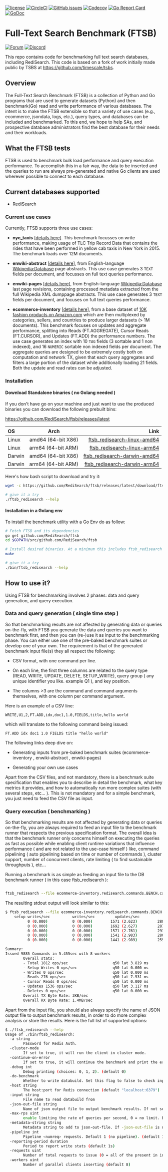 [![license](https://img.shields.io/github/license/RediSearch/ftsb.svg)](https://github.com/RediSearch/ftsb)
[![CircleCI](https://circleci.com/gh/RediSearch/ftsb/tree/master.svg?style=svg)](https://circleci.com/gh/RediSearch/ftsb/tree/master)
[![GitHub issues](https://img.shields.io/github/release/RediSearch/ftsb.svg)](https://github.com/RediSearch/ftsb/releases/latest)
[![Codecov](https://codecov.io/gh/RediSearch/ftsb/branch/master/graph/badge.svg)](https://codecov.io/gh/RediSearch/ftsb)
[![Go Report Card](https://goreportcard.com/badge/github.com/RediSearch/ftsb)](https://goreportcard.com/report/github.com/RediSearch/ftsb)
[![GoDoc](https://godoc.org/github.com/RediSearch/ftsb?status.svg)](https://godoc.org/github.com/RediSearch/ftsb)

# Full-Text Search Benchmark (FTSB)
 [![Forum](https://img.shields.io/badge/Forum-RediSearch-blue)](https://forum.redislabs.com/c/modules/redisearch/) 
[![Discord](https://img.shields.io/discord/697882427875393627?style=flat-square)](https://discord.gg/xTbqgTB)

This repo contains code for benchmarking full text search databases,
including RediSearch.
This code is based on a fork of work initially made public by TSBS
at https://github.com/timescale/tsbs.



## Overview
The Full-Text Search Benchmark (FTSB) is a collection of Python and Go programs that are used to generate datasets (Python) and then benchmark(Go) read and write performance of various databases. The intent is to make the FTSB extensible so that a variety of use cases (e.g., ecommerce, jsondata, logs, etc.), query types, and databases can be included and benchmarked.
To this end, we hope to help SAs, and prospective database administrators find the best database for their needs and their workloads.


## What the FTSB tests

FTSB is used to benchmark bulk load performance and query execution performance. To accomplish this in a fair way, the data to be inserted and the queries to run are always pre-generated and native Go clients are used wherever possible to connect to each database.

## Current databases supported

+ RediSearch

### Current use cases

Currently, FTSB supports three use cases: 
- **nyc_taxis** [[details here](docs/nyc_taxis-benchmark/description.md)]. This benchmark focusses on write performance, making usage of TLC Trip Record Data that contains the rides that have been performed in yellow cab taxis in New York in 2015. The benchmark loads over 12M documents.

- **enwiki-abstract** [[details here](docs/enwiki-abstract-benchmark/description.md)], from English-language [Wikipedia:Database](https://en.wikipedia.org/wiki/Wikipedia:Database_download) page abstracts. This use case generates 3 `TEXT` fields per document, and focusses on full text queries performance.

- **enwiki-pages** [[details here](docs/enwiki-pages-benchmark/description.md)], from English-language [Wikipedia:Database](https://en.wikipedia.org/wiki/Wikipedia:Database_download) last page revisions, containing processed metadata extracted from the full Wikipedia XML dumppage abstracts. This use case generates 3 `TEXT` fields per document, and focuses on full text queries performance.

- **ecommerce-inventory** [[details here](docs/ecommerce-inventory-benchmark/description.md)], from a base dataset of [10K fashion products on Amazon.com](https://data.world/promptcloud/fashion-products-on-amazon-com/workspace/file?filename=amazon_co-ecommerce_sample.csv) which are then multiplexed by categories, sellers, and countries to produce larger datasets (> 1M documents). This benchmark focuses on updates and aggregate performance, splitting into Reads (FT.AGGREGATE), Cursor Reads (FT.CURSOR), and Updates (FT.ADD) the performance numbers. 
The use case generates an index with 10 `TAG` fields (3 sortable and 1 non indexed), and 16 `NUMERIC` sortable non indexed fields per document.
The aggregate queries are designed to be extremely costly both on computation and network TX, given that each query aggregates and filters a large portion of the dataset while additionally loading 21 fields. Both the update and read rates can be adjusted.



### Installation

#### Download Standalone binaries ( no Golang needed )

If you don't have go on your machine and just want to use the produced binaries you can download the following prebuilt bins:

https://github.com/RediSearch/ftsb/releases/latest

| OS | Arch | Link |
| :---         |     :---:      |          ---: |
| Linux   | amd64  (64-bit X86)     | [ftsb_redisearch-linux-amd64](https://github.com/RediSearch/ftsb/releases/latest/download/ftsb_redisearch-linux-amd64.tar.gz)    |
| Linux   | arm64 (64-bit ARM)     | [ftsb_redisearch-linux-arm64](https://github.com/RediSearch/ftsb/releases/latest/download/ftsb_redisearch-linux-arm64.tar.gz)    |
| Darwin   | amd64  (64-bit X86)     | [ftsb_redisearch-darwin-amd64](https://github.com/RediSearch/ftsb/releases/latest/download/ftsb_redisearch-darwin-amd64.tar.gz)    |
| Darwin   | arm64 (64-bit ARM)     | [ftsb_redisearch-darwin-arm64](https://github.com/RediSearch/ftsb/releases/latest/download/ftsb_redisearch-darwin-arm64.tar.gz)    |

Here's how bash script to download and try it:

```bash
wget -c https://github.com/RediSearch/ftsb/releases/latest/download/ftsb_redisearch-$(uname -mrs | awk '{ print tolower($1) }')-$(dpkg --print-architecture).tar.gz -O - | tar -xz

# give it a try
./ftsb_redisearch --help
```


#### Installation in a Golang env

To install the benchmark utility with a Go Env do as follow:

```bash
# Fetch FTSB and its dependencies
go get github.com/RediSearch/ftsb
cd $GOPATH/src/github.com/RediSearch/ftsb

# Install desired binaries. At a minimum this includes ftsb_redisearch binary:
make

# give it a try
./bin/ftsb_redisearch --help
```



## How to use it?

Using FTSB for benchmarking involves 2 phases: data and query generation, and query execution.


### Data and query generation ( single time step )

So that benchmarking results are not affected by generating data or queries on-the-fly, with FTSB you generate the data and queries you want to benchmark first, and then you can (re-)use it as input to the benchmarking phase. You can either use one of the pre-baked benchmark suites or develop one of your own. The requirement is that of the generated benchmark input file(s) they all respect the following:

- CSV format, with one command per line. 

- On each line, the first three columns are related to the query type (READ, WRITE, UPDATE, DELETE, SETUP_WRITE), query group ( any unique identifier you like. example Q1 ), and key position. 

- The columns >3 are the command and command arguments themselves, with one column per command argument. 

Here is an example of a CSV line:
```
WRITE,U1,2,FT.ADD,idx,doc1,1.0,FIELDS,title,hello world
```
which will translate to the following command being issued:
```
FT.ADD idx doc1 1.0 FIELDS title "hello world"
```
The following links deep dive on:

- Generating inputs from pre-baked benchmark suites (ecommerce-inventory , enwiki-abstract , enwiki-pages) 

- Generating your own use cases 

Apart from the CSV files, and not mandatory, there is a benchmark suite specification that enables you to describe in detail the benchmark, what key metrics it provides, and how to automatically run more complex suites (with several steps, etc… ). This is not mandatory and for a simple benchmark, you just need to feed the CSV file as input. 


### Query execution ( benchmarking )

So that benchmarking results are not affected by generating data or queries on-the-fly, you are always required to feed an input file to the benchmark runner that respects the previous specification format. The overall idea is that the benchmark runner only concerns himself on executing the queries as fast as possible while enabling client runtime variations that influence performance ( and are not related to the use-case himself ) like, command pipelining ( auto pipelining based on time or number of commands ), cluster support, number of concurrent clients, rate limiting ( to find sustainable throughputs ), etc… 

Running a benchmark is as simple as feeding an input file to the DB benchmark runner ( in this case ftsb_redisearch ):

```bash

ftsb_redisearch --file ecommerce-inventory.redisearch.commands.BENCH.csv
```


The resulting stdout output will look similar to this:

```bash
$ ftsb_redisearch --file ecommerce-inventory.redisearch.commands.BENCH.csv 
    setup writes/sec          writes/sec         updates/sec           reads/sec    cursor reads/sec         deletes/sec     current ops/sec           total ops             TX BW/sRX BW/s
          0 (0.000)           0 (0.000)        1571 (2.623)         288 (7.451)           0 (0.000)           0 (0.000)        1859 (3.713)                1860             3.1KB/s  1.4MB/s
          0 (0.000)           0 (0.000)        1692 (2.627)         287 (7.071)           0 (0.000)           0 (0.000)        1979 (3.597)                3839             3.3KB/s  1.4MB/s
          0 (0.000)           0 (0.000)        1571 (2.761)         293 (7.087)           0 (0.000)           0 (0.000)        1864 (3.679)                5703             3.1KB/s  1.4MB/s
          0 (0.000)           0 (0.000)        1541 (2.983)         280 (7.087)           0 (0.000)           0 (0.000)        1821 (3.739)                7524             3.1KB/s  1.4MB/s
          0 (0.000)           0 (0.000)        1441 (2.989)         255 (7.375)           0 (0.000)           0 (0.000)        1696 (3.773)                9220             2.8KB/s  1.3MB/s

Summary:
Issued 9885 Commands in 5.455sec with 8 workers
        Overall stats:
        - Total 1812 ops/sec                    q50 lat 3.819 ms
        - Setup Writes 0 ops/sec                q50 lat 0.000 ms
        - Writes 0 ops/sec                      q50 lat 0.000 ms
        - Reads 276 ops/sec                     q50 lat 7.531 ms
        - Cursor Reads 0 ops/sec                q50 lat 0.000 ms
        - Updates 1536 ops/sec                  q50 lat 3.117 ms
        - Deletes 0 ops/sec                     q50 lat 0.000 ms
        Overall TX Byte Rate: 3KB/sec
        Overall RX Byte Rate: 1.4MB/sec
```


Apart from the input file, you should also always specify the name of JSON output file to output benchmark results, in order to do more complex analysis or store the results. Here is the full list of supported options:

```bash
$ ./ftsb_redisearch --help
Usage of ./bin/ftsb_redisearch:
  -a string
        Password for Redis Auth.
  -cluster-mode
        If set to true, it will run the client in cluster mode.
  -continue-on-error
        If set to true, it will continue the benchmark and print the error message to stderr.
  -debug int
        Debug printing (choices: 0, 1, 2). (default 0)
  -do-benchmark
        Whether to write databuild. Set this flag to false to check input read speed. (default true)
  -host string
        The host:port for Redis connection (default "localhost:6379")
  -input string
        File name to read databuild from
  -json-out-file string
        Name of json output file to output benchmark results. If not set, will not print to json.
  -max-rps uint
        enable limiting the rate of queries per second, 0 = no limit. By default no limit is specified and the binaries will stress the DB up to the maximum. A normal "modus operandi" would be to initially stress the system ( no limit on RPS) and afterwards that we know the limit vary with lower rps configurations.
  -metadata-string string
        Metadata string to add to json-out-file. If -json-out-file is not set, will not use this option.
  -pipeline int
        Pipeline <numreq> requests. Default 1 (no pipeline). (default 1)
  -reporting-period duration
        Period to report write stats (default 1s)
  -requests uint
        Number of total requests to issue (0 = all of the present in input file).
  -workers uint
        Number of parallel clients inserting (default 8)
```

